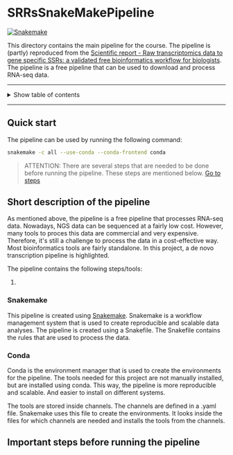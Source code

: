 # SRRsSnakeMakePipeline

[![Snakemake](https://img.shields.io/badge/snakemake-≥5.6.0-brightgreen.svg?style=flat)](https://snakemake.readthedocs.io)

This directory contains the main pipeline for the course. The pipeline is (partly) reproduced from the [Scientific report - Raw transcriptomics data to gene specific SSRs: a validated free bioinformatics workflow for biologists](https://www.nature.com/articles/s41598-020-75270-8). The pipeline is a free pipeline that can be used to download and process RNA-seq data.

------

<details>
<summary>Show table of contents</summary>

- [SRRsSnakeMakePipeline](#srrssnakemakepipeline)
  - [Quick start](#quick-start)
  - [Short description of the pipeline](#short-description-of-the-pipeline)
    - [Snakemake](#snakemake)
    - [Conda](#conda)
  - [Important steps before running the pipeline](#important-steps-before-running-the-pipeline)

</details>

------

## Quick start

The pipeline can be used by running the following command:

```bash
snakemake -c all --use-conda --conda-frontend conda
```

> ATTENTION: There are several steps that are needed to be done before running the pipeline. These steps are mentioned below. [Go to steps](#important-steps-before-running-the-pipeline)

## Short description of the pipeline

As mentioned above, the pipeline is a free pipeline that processes RNA-seq data. Nowadays, NGS data can be sequenced at a fairly low cost. However, many tools to proces this data are commercial and very expensive. Therefore, it's still a challenge to process the data in a cost-effective way. Most bioinformatics tools are fairly standalone. In this project, a de novo transcription pipeline is highlighted.

The pipeline contains the following steps/tools:

1.

### Snakemake

This pipeline is created using [Snakemake](https://snakemake.readthedocs.io/en/stable/index.html). Snakemake is a workflow management system that is used to create reproducible and scalable data analyses. The pipeline is created using a Snakefile. The Snakefile contains the rules that are used to process the data.

### Conda

Conda is the environment manager that is used to create the environments for the pipeline. The tools needed for this project are not manually installed, but are installed using conda. This way, the pipeline is more reproducible and scalable. And easier to install on different systems.

The tools are stored inside channels. The channels are defined in a .yaml file. Snakemake uses this file to create the environments. It looks inside the files for which channels are needed and installs the tools from the channels.

## Important steps before running the pipeline
